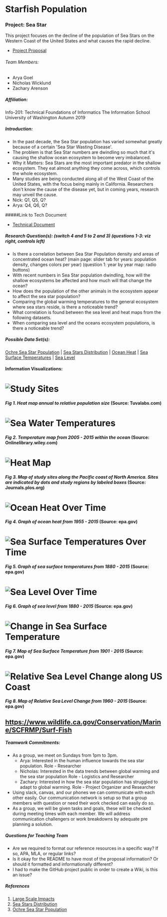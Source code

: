 # Starfish Population
### Project: Sea Star
 This project focuses on the decline of the population of Sea Stars on the
 Western Coast of the United States and what causes the rapid decline.
* [Project Proposal](https://github.com/zarens131/Group-AA-03/wiki/Project-Proposal#starfish-population)

###### Team Members:
* Arya Goel
* Nicholas Wicklund
* Zachary Arenson

##### Affiliation:
Info-201: Technical Foundations of Informatics
The Information School
University of Washington
Autumn 2019

##### Introduction:
  * In the past decade, the Sea Star population has varied somewhat greatly
  because of a certain 'Sea Star Wasting Disease'.
  * The problem is that Sea Star numbers are dwindling so much that it's
  causing the shallow ocean ecosystem to become very imbalanced.
  * Why it Matters: Sea Stars are the most important predator in the shallow
  ecosystem. They eat almost anything they come across, which controls the
  whole ecosystem.
  * Many studies are being conducted along all of the West Coast of the United
  States, with the focus being mainly in California. Researchers don't know the
  cause of the disease yet, but in coming years, research may unveil the cause.
  * Nick: Q1, Q5, Q?
  * Arya: Q4, Q6, Q?

#####Link to Tech Document
* [Technical Document](https://github.com/zarens131/Group-AA-03/wiki/Sea-Star-Technical-Document)

##### Research Question(s): (switch 4 and 5 to 2 and 3) (questions 1-3: viz right, controls left)
  * Is there a correlation between Sea Star Population density and areas of concentrated ocean heat? (main page: slider tab for years: population density, changes colors per year) (question 1: year by year map: radio buttons)
  * With recent numbers in Sea Star population dwindling, how will the shallow
    ecosystems be affected and how much will that change the ocean?
  * How does the population of the other animals in the ecosystem appear to affect the sea star population?
  * Comparing the global warming temperatures to the general ecosystem where sea stars reside, is there a noticeable trend?
  * What correlation is found between the sea level and heat maps from the following datasets.
  * When comparing sea level and the oceans ecosystem populations, is there a noticeable trend?
##### Possible Data Set(s):
  [Ochre Sea Star Population](https://tuvalabs.com/datasets/ochre_sea_star_populations/activities) |
  [Sea Stars Distribution](https://onlinelibrary.wiley.com/doi/pdf/10.1111/ddi.12490) |
  [Ocean Heat](https://www.epa.gov/climate-indicators/climate-change-indicators-ocean-heat) |
  [Sea Surface Temperatures](https://www.epa.gov/climate-indicators/climate-change-indicators-sea-surface-temperature) |
  [Sea Level](https://www.epa.gov/climate-indicators/climate-change-indicators-sea-level)
#### **Information Visualizations:**
# ![Study Sites](images/study_sites.PNG)
#### _Fig 1. Heat map annual to relative population size_ (Source: Tuvalabs.com)
# ![Sea Water Temperatures](images/sea_water_temps.PNG)
#### _Fig 2. Temperature map from 2005 - 2015 within the ocean_ (Source: Onlinelibrary.wiley.com)
# ![Heat Map](images/heat_map.PNG)
#### _Fig 3. Map of study sites along the Pacific coast of North America. Sites are indicated by dots and study regions by labeled boxes_ (Source: Journals.plos.org)
# ![Ocean Heat Over Time](https://www.epa.gov/sites/production/files/styles/large/public/2016-07/ocean-heat-download1-2016.png)
#### _Fig 4. Graph of ocean heat from 1955 - 2015_ (Source: epa.gov)
# ![Sea Surface Temperatures Over Time](https://www.epa.gov/sites/production/files/styles/large/public/2016-07/sea-surface-temp-download1-2016.png)
#### _Fig 5. Graph of sea surface temperatures from 1880 - 2015_ (Source: epa.gov)
# ![Sea Level Over Time](https://www.epa.gov/sites/production/files/styles/large/public/2016-07/sea-level-download1-2016.png)
#### _Fig 6. Graph of sea level from 1880 - 2015_ (Source: epa.gov)
# ![Change in Sea Surface Temperature](https://www.epa.gov/sites/production/files/styles/large/public/2016-07/sea-surface-temp-download2-2016.png)
#### _Fig 7. Map of Sea Surface Temperature from 1901 - 2015_ (Source: epa.gov)
# ![Relative Sea Level Change along US Coast](https://www.epa.gov/sites/production/files/styles/large/public/2016-07/sea-level-download2-2016.png)
#### _Fig 8. Map of Relative Sea Level Change from 1960 - 2015_ (Source: epa.gov)

https://www.wildlife.ca.gov/Conservation/Marine/SCFRMP/Surf-Fish
--------------
##### **Teamwork Commitments:**
* As a group, we meet on Sundays from 1pm to 3pm.
  * Arya: Interested in the human influence towards the sea star population. Role - Researcher
  * Nicholas: Interested in the data trends between global warming and the sea star population Role - Logistics and Researcher
  * Zachary: Interested in how the sea star population has struggled to adapt to global warming. Role - Project Organizer and Researcher
* Using slack, canvas, and our phones we can communicate with each other easily. Our communication network is setup so that a group members with question or need their work checked can easily do so.
* As a group, we will be given tasks and goals, these will be checked during meeting times with each member. We will address communication challengers or work breakdowns by adequate pre planning a solution.

##### **Questions for Teaching Team**
* Are we required to format our reference resources in a specific way? If so, APA, MLA, or regular links?
* Is it okay for the README to have most of the proposal information? Or should it formatted and informationally different?
* I had to make the GitHub project public in order to create a Wiki, is this an issue?

##### **References**
1. [Large Scale Impacts](https://journals.plos.org/plosone/article?id=10.1371/journal.pone.0192870)
2. [Sea Stars Distribution](https://onlinelibrary.wiley.com/doi/pdf/10.1111/ddi.12490)
3. [Ochre Sea Star Population](https://tuvalabs.com/datasets/ochre_sea_star_populations/activities)
